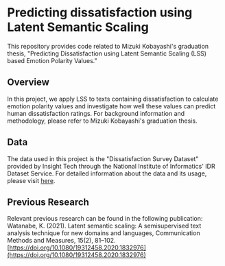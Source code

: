 # Predicting dissatisfaction using Latent Semantic Scaling 

This repository provides code related to Mizuki Kobayashi's graduation thesis, "Predicting Dissatisfaction using Latent Semantic Scaling (LSS) based Emotion Polarity Values."

## Overview

In this project, we apply LSS to texts containing dissatisfaction to calculate emotion polarity values and investigate how well these values can predict human dissatisfaction ratings. For background information and methodology, please refer to Mizuki Kobayashi's graduation thesis.

## Data

The data used in this project is the "Dissatisfaction Survey Dataset" provided by Insight Tech through the National Institute of Informatics' IDR Dataset Service. For detailed information about the data and its usage, please visit [here](https://www.nii.ac.jp/dsc/idr/fuman/).

## Previous Research

Relevant previous research can be found in the following publication:
Watanabe, K. (2021). Latent semantic scaling: A semisupervised text analysis technique for new domains and languages, Communication Methods and Measures, 15(2), 81–102. [https://doi.org/10.1080/19312458.2020.1832976](https://doi.org/10.1080/19312458.2020.1832976)




